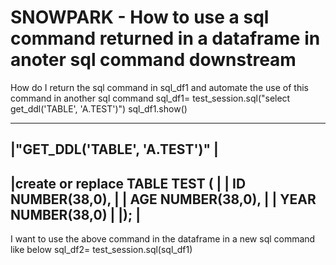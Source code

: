
# SNOWPARK - How to use a sql command returned in a dataframe in anoter sql command downstream

How do I return the sql command in  sql_df1 and automate the use of this command in another sql command
sql_df1= test_session.sql("select get_ddl('TABLE', 'A.TEST')")
sql_df1.show()

---------------------------------
|"GET_DDL('TABLE', 'A.TEST')"  |
---------------------------------
|create or replace TABLE TEST (  |
|   ID NUMBER(38,0),         |
|   AGE NUMBER(38,0),             |
|   YEAR NUMBER(38,0)             |
|);                             |
---------------------------------

I want to use the above command in the dataframe in a new sql command like below
sql_df2= test_session.sql(sql_df1)


        